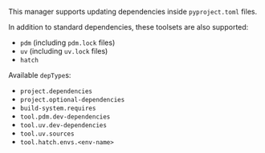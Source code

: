 This manager supports updating dependencies inside `pyproject.toml` files.

In addition to standard dependencies, these toolsets are also supported:

- `pdm` (including `pdm.lock` files)
- `uv` (including `uv.lock` files)
- `hatch`

Available `depType`s:

- `project.dependencies`
- `project.optional-dependencies`
- `build-system.requires`
- `tool.pdm.dev-dependencies`
- `tool.uv.dev-dependencies`
- `tool.uv.sources`
- `tool.hatch.envs.<env-name>`
